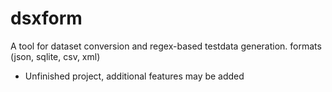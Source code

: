 # dsxform
A tool for dataset conversion and regex-based testdata generation. formats (json, sqlite, csv, xml)

 - Unfinished project, additional features may be added
